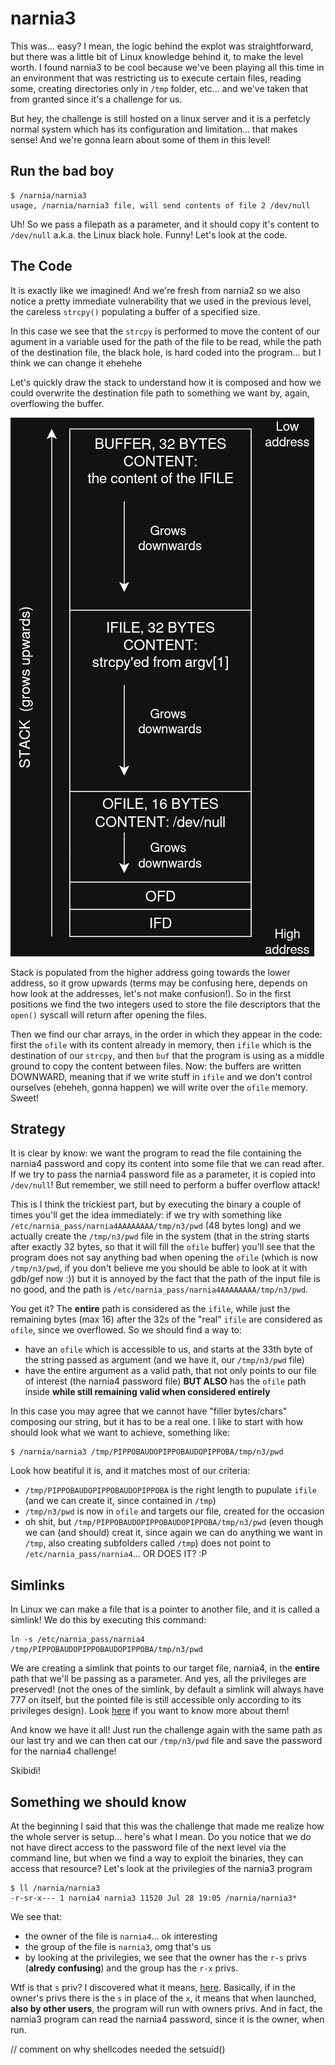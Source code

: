# narnia3

This was... easy? I mean, the logic behind the explot was straightforward, but there was a little bit of Linux knowledge behind it, to make the level worth. I found narnia3 to be cool because we've been playing all this time in an environment that was restricting us to execute certain files, reading some, creating directories only in `/tmp` folder, etc... and we've taken that from granted since it's a challenge for us.

But hey, the challenge is still hosted on a linux server and it is a perfetcly normal system which has its configuration and limitation... that makes sense! And we're gonna learn about some of them in this level!

## Run the bad boy
```
$ /narnia/narnia3
usage, /narnia/narnia3 file, will send contents of file 2 /dev/null
```
Uh! So we pass a filepath as a parameter, and it should copy it's content to `/dev/null` a.k.a. the Linux black hole. Funny! Let's look at the code.

## The Code
It is exactly like we imagined! And we're fresh from narnia2 so we also notice a pretty immediate vulnerability that we used in the previous level, the careless `strcpy()` populating a buffer of a specified size.

In this case we see that the `strcpy` is performed to move the content of our agument in a variable used for the path of the file to be read, while the path of the destination file, the black hole, is hard coded into the program... but I think we can change it ehehehe

Let's quickly draw the stack to understand how it is composed and how we could overwrite the destination file path to something we want by, again, overflowing the buffer.

![images/narnia3-stack.png](images/narnia3-stack.png)

Stack is populated from the higher address going towards the lower address, so it grow upwards (terms may be confusing here, depends on how look at the addresses, let's not make confusion!). So in the first positions we find the two integers used to store the file descriptors that the `open()` syscall will return after opening the files.

Then we find our char arrays, in the order in which they appear in the code: first the `ofile` with its content already in memory, then `ifile` which is the destination of our `strcpy`, and then `buf` that the program is using as a middle ground to copy the content between files. Now: the buffers are written DOWNWARD, meaning that if we write stuff in `ifile` and we don't control ourselves (eheheh, gonna happen) we will write over the `ofile` memory. Sweet!

## Strategy
It is clear by know: we want the program to read the file containing the narnia4 password and copy its content into some file that we can read after. If we try to pass the narnia4 password file as a parameter, it is copied into `/dev/null`! But remember, we still need to perform a buffer overflow attack!

This is I think the trickiest part, but by executing the binary a couple of times you'll get the idea immediately: if we try with something like `/etc/narnia_pass/narnia4AAAAAAAA/tmp/n3/pwd` (48 bytes long) and we actually create the `/tmp/n3/pwd` file in the system (that in the string starts after exactly 32 bytes, so that it will fill the `ofile` buffer) you'll see that the program does not say anything bad when opening the `ofile` (which is now `/tmp/n3/pwd`, if you don't believe me you should be able to look at it with gdb/gef now :)) but it is annoyed by the fact that the path of the input file is no good, and the path is `/etc/narnia_pass/narnia4AAAAAAAA/tmp/n3/pwd`.

You get it? The **entire** path is considered as the `ifile`, while just the remaining bytes (max 16) after the 32s of the "real" `ifile` are considered as `ofile`, since we overflowed. So we should find a way to:
- have an `ofile` which is accessible to us, and starts at the 33th byte of the string passed as argument (and we have it, our `/tmp/n3/pwd` file)
- have the entire argument as a valid path, that not only points to our file of interest (the narnia4 password file) **BUT ALSO** has the `ofile` path inside **while still remaining valid when considered entirely**

In this case you may agree that we cannot have "filler bytes/chars" composing our string, but it has to be a real one. I like to start with how should look what we want to achieve, something like:
```
$ /narnia/narnia3 /tmp/PIPPOBAUDOPIPPOBAUDOPIPPOBA/tmp/n3/pwd
```
Look how beatiful it is, and it matches most of our criteria:
- `/tmp/PIPPOBAUDOPIPPOBAUDOPIPPOBA` is the right length to pupulate `ifile` (and we can create it, since contained in `/tmp`)
- `/tmp/n3/pwd` is now in `ofile` and targets our file, created for the occasion
- oh shit, but `/tmp/PIPPOBAUDOPIPPOBAUDOPIPPOBA/tmp/n3/pwd` (even though we can (and should) creat it, since again we can do anything we want in `/tmp`, also creating subfolders called `/tmp`) does not point to `/etc/narnia_pass/narnia4`... OR DOES IT? :P

## Simlinks
In Linux we can make a file that is a pointer to another file, and it is called a simlink! We do this by executing this command:
```
ln -s /etc/narnia_pass/narnia4 /tmp/PIPPOBAUDOPIPPOBAUDOPIPPOBA/tmp/n3/pwd
```
We are creating a simlink that points to our target file, narnia4, in the **entire** path that we'll be passing as a parameter. And yes, all the privileges are preserved! (not the ones of the simlink, by default a simlink will always have 777 on itself, but the pointed file is still accessible only according to its privileges design). Look [here](https://www.starlab.io/blog/linux-symbolic-links-convenient-useful-and-a-whole-lot-of-trouble) if you want to know more about them!

And know we have it all! Just run the challenge again with the same path as our last try and we can then cat our `/tmp/n3/pwd` file and save the password for the narnia4 challenge!

Skibidi!

## Something we should know
At the beginning I said that this was the challenge that made me realize how the whole server is setup... here's what I mean.
Do you notice that we do not have direct access to the password file of the next level via the command line, but when we find a way to exploit the binaries, they can access that resource?
Let's look at the privilegies of the narnia3 program
```
$ ll /narnia/narnia3
-r-sr-x--- 1 narnia4 narnia3 11520 Jul 28 19:05 /narnia/narnia3*
```
We see that:
- the owner of the file is `narnia4`... ok interesting
- the group of the file is `narnia3`, omg that's us
- by looking at the privilegies, we see that the owner has the `r-s` privs (**alredy confusing**) and the group has the `r-x` privs.

Wtf is that `s` priv? I discovered what it means, [here](https://www.redhat.com/en/blog/suid-sgid-sticky-bit).
Basically, if in the owner's privs there is the `s` in place of the `x`, it means that when launched, **also by other users**, the program will run with owners privs. And in fact, the narnia3 program can read the narnia4 password, since it is the owner, when run.

// comment on why shellcodes needed the setsuid()
